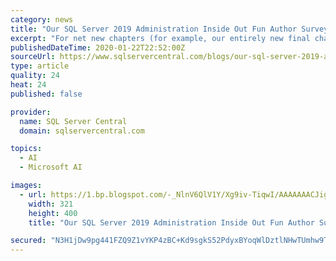 ```yaml
---
category: news
title: "Our SQL Server 2019 Administration Inside Out Fun Author Survey"
excerpt: "For net new chapters (for example, our entirely new final chapter on Big Data and Machine Learning features of SQL Server 2019 ... and used the opportunity to convert some of my SSMS work into Azure data studio notebooks where I could. William Assaf: At home, with the same exactly three-wide screen setup as the last book."
publishedDateTime: 2020-01-22T22:52:00Z
sourceUrl: https://www.sqlservercentral.com/blogs/our-sql-server-2019-administration-inside-out-fun-author-survey
type: article
quality: 24
heat: 24
published: false

provider:
  name: SQL Server Central
  domain: sqlservercentral.com

topics:
  - AI
  - Microsoft AI

images:
  - url: https://1.bp.blogspot.com/-_NlnV6QlV1Y/Xg9iv-TiqwI/AAAAAAACJig/lVMmlC4suNgi_CgoSo-rQ0M2WBgPaT49gCLcBGAsYHQ/s400/sql2019io.jpg
    width: 321
    height: 400
    title: "Our SQL Server 2019 Administration Inside Out Fun Author Survey"

secured: "N3H1jDw9pg441FZQ9Z1vYKP4zBC+Kd9sgkS52PdyxBYoqWlDztlNHwTUmhw9Tag9yVxxblgYfh1rz+mxxYFMIfWCzJbbzJREPQtF1XEneMBravIU4oYsm/M8R0lW6waPMgJumxTVccPERgMElsvhn9c2wojiyltjfcNCnYjo3Lq+Z0CbQiNUk7yipF7ojEjiv1UoZKnfh30OFJ3x+d/hzS9bVUXpf2r6yqrEPWPyQZqPrjb7FL6a0efj0sr6ZN+1ObTFxjungBiLATjhAYj1rqCtNq8dn82g9gMtokv02CZSw2q26OmWyi5CYb6DIBL/+euNUtKrzq39BGQmypVtcSWIafxxEBD1HLG4h2cka+0OrW030H9/VolNsY4hjp2WhmlUixKl+++79hGi/PogaSc/tMREMXmAy3u+++Lyr9Uv8iTTZ6OISzCTExiwnrRlWmSGt79FYfArxwxw3ilga7hN4zNRP6bkvziORWiPWNY=;AjzRw2nLXwDDhSRA2882pg=="
---
```


